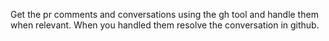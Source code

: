 Get the pr comments and conversations using the gh tool and handle them when relevant. When you handled them resolve the conversation in github.